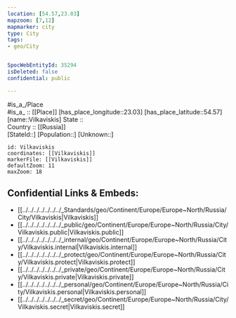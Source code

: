 ```yaml
---
location: [54.57,23.03] 
mapzoom: [7,12] 
mapmarker: city 
type: City
tags:
- geo/City


SpocWebEntityId: 35294
isDeleted: false
confidential: public

---
```

#is_a_/Place  
#is_a_ :: [[Place]] 
[has_place_longitude::23.03] 
[has_place_latitude::54.57] 
[name::Vilkaviskis] 
State ::  
Country :: [[Russia]]  
[StateId::] 
[Population::] 
[Unknown::] 


```leaflet
id: Vilkaviskis
coordinates: [[Vilkaviskis]] 
markerFile: [[Vilkaviskis]] 
defaultZoom: 11 
maxZoom: 18
```


## Confidential Links & Embeds: 
- [[../../../../../../../_Standards/geo/Continent/Europe/Europe~North/Russia/City/Vilkaviskis|Vilkaviskis]] 
- [[../../../../../../../_public/geo/Continent/Europe/Europe~North/Russia/City/Vilkaviskis.public|Vilkaviskis.public]] 
- [[../../../../../../../_internal/geo/Continent/Europe/Europe~North/Russia/City/Vilkaviskis.internal|Vilkaviskis.internal]] 
- [[../../../../../../../_protect/geo/Continent/Europe/Europe~North/Russia/City/Vilkaviskis.protect|Vilkaviskis.protect]] 
- [[../../../../../../../_private/geo/Continent/Europe/Europe~North/Russia/City/Vilkaviskis.private|Vilkaviskis.private]] 
- [[../../../../../../../_personal/geo/Continent/Europe/Europe~North/Russia/City/Vilkaviskis.personal|Vilkaviskis.personal]] 
- [[../../../../../../../_secret/geo/Continent/Europe/Europe~North/Russia/City/Vilkaviskis.secret|Vilkaviskis.secret]] 
